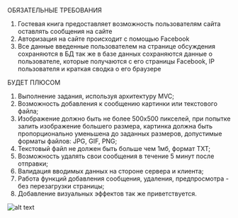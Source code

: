 ОБЯЗАТЕЛЬНЫЕ ТРЕБОВАНИЯ
1. Гостевая книга предоставляет возможность пользователям сайта оставлять сообщения на сайте
2. Авторизация на сайте происходит с помощью Facebook
3. Все данные введенные пользователем на странице обсуждения сохраняются в БД
так же в базе данных сохраняются данные о пользователе, которые получаются с его страницы Facebook, IP пользователя и краткая сводка о его браузере

БУДЕТ ПЛЮСОМ
1. Выполнение задания, используя архитектуру MVC;
2. Возможность добавления к сообщению картинки или текстового файла;
3. Изображение должно быть не более 500x500 пикселей, при попытке залить изображение большего размера, картинка должна быть пропорционально уменьшена до заданных размеров, допустимые форматы файлов: JPG, GIF, PNG;
4. Текстовый файл не должен быть больше чем 1мб, формат TXT;
5. Возможность удалять свои сообщения в течение 5 минут после отправки;
6. Валидация вводимых данных на стороне сервера и клиента;
7. Работа функций добавления сообщения, удаления, предпросмотра - без
перезагрузки страницы;
8. Добавление визуальных эффектов так же приветствуется.

![alt text](https://storage.jumpshare.com/preview/neZKmOidXpKVHI3xiRDyHiu2snD4oh7tlyNx8uTz88JZlrFpUPeoRy6L28ZtoI3kW3k2MMTUY0whhsqK3-1Pg90Iq-_ZMIwlJNqsu6s4bO0F1kR3dMUjedqC16uBUu85)
